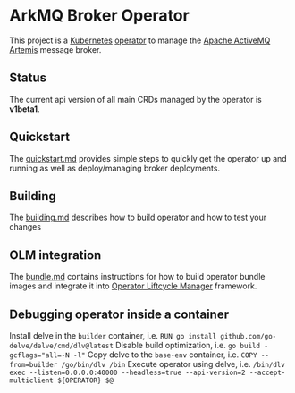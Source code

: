 # ArkMQ Broker Operator

This project is a [Kubernetes](https://kubernetes.io/) [operator](https://coreos.com/blog/introducing-operators.html)
to manage the [Apache ActiveMQ Artemis](https://activemq.apache.org/artemis/) message broker.

## Status ##

The current api version of all main CRDs managed by the operator is **v1beta1**.

## Quickstart

The [quickstart.md](docs/getting-started/quick-start.md) provides simple steps to quickly get the operator up and running
as well as deploy/managing broker deployments.

## Building

The [building.md](docs/help/building.md) describes how to build operator and how to test your changes

## OLM integration

The [bundle.md](docs/help/bundle.md) contains instructions for how to build operator bundle images and integrate it into [Operator Liftcycle Manager](https://olm.operatorframework.io/) framework.

## Debugging operator inside a container

Install delve in the `builder` container, i.e. `RUN go install github.com/go-delve/delve/cmd/dlv@latest`
Disable build optimization, i.e. `go build -gcflags="all=-N -l"`
Copy delve to the `base-env` container, i.e. `COPY --from=builder /go/bin/dlv /bin`
Execute operator using delve, i.e. `/bin/dlv exec --listen=0.0.0.0:40000 --headless=true --api-version=2 --accept-multiclient ${OPERATOR} $@`
